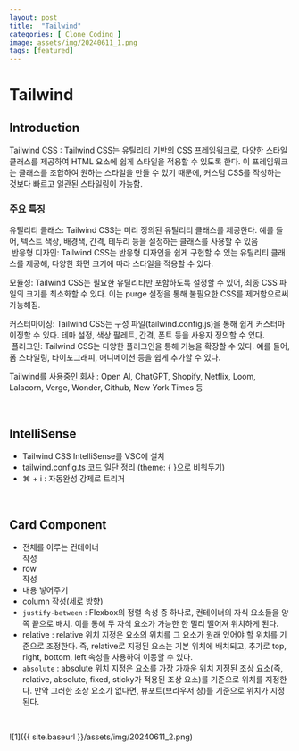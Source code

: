 ```yaml
---    
layout: post    
title:  "Tailwind"    
categories: [ Clone Coding ]    
image: assets/img/20240611_1.png    
tags: [featured]    
---    
```

    
# Tailwind  
  
## Introduction  
Tailwind CSS : Tailwind CSS는 유틸리티 기반의 CSS 프레임워크로, 다양한 스타일 클래스를 제공하여 HTML 요소에 쉽게 스타일을 적용할 수 있도록 한다. 이 프레임워크는 클래스를 조합하여 원하는 스타일을 만들 수 있기 때문에, 커스텀 CSS를 작성하는 것보다 빠르고 일관된 스타일링이 가능함.  
  
### 주요 특징  
유틸리티 클래스: Tailwind CSS는 미리 정의된 유틸리티 클래스를 제공한다. 예를 들어, 텍스트 색상, 배경색, 간격, 테두리 등을 설정하는 클래스를 사용할 수 있음  
 반응형 디자인: Tailwind CSS는 반응형 디자인을 쉽게 구현할 수 있는 유틸리티 클래스를 제공해, 다양한 화면 크기에 따라 스타일을 적용할 수 있다.  
  
모듈성: Tailwind CSS는 필요한 유틸리티만 포함하도록 설정할 수 있어, 최종 CSS 파일의 크기를 최소화할 수 있다. 이는 purge 설정을 통해 불필요한 CSS를 제거함으로써 가능해짐.  
  
커스터마이징: Tailwind CSS는 구성 파일(tailwind.config.js)을 통해 쉽게 커스터마이징할 수 있다. 테마 설정, 색상 팔레트, 간격, 폰트 등을 사용자 정의할 수 있다.  
 플러그인: Tailwind CSS는 다양한 플러그인을 통해 기능을 확장할 수 있다. 예를 들어, 폼 스타일링, 타이포그래피, 애니메이션 등을 쉽게 추가할 수 있다.  
  
Tailwind를 사용중인 회사 :  Open AI, ChatGPT, Shopify, Netflix, Loom, Lalacorn, Verge, Wonder, Github, New York Times 등  

<br>
  
## IntelliSense  
- Tailwind CSS IntelliSense를 VSC에 설치  
- tailwind.config.ts 코드 일단 정리 (theme: {  }으로 비워두기)  
- ⌘ + i : 자동완성 강제로 트리거   

<br>
  
## Card Component  
- 전체를 이루는 컨테이너 <div>작성  
- row <div>작성  
- <span>내용 넣어주기  
- column 작성(세로 방향)  
- `justify-between` : Flexbox의 정렬 속성 중 하나로, 컨테이너의 자식 요소들을 양쪽 끝으로 배치. 이를 통해 두 자식 요소가 가능한 한 멀리 떨어져 위치하게 된다.  
- relative : relative 위치 지정은 요소의 위치를 그 요소가 원래 있어야 할 위치를 기준으로 조정한다. 즉, relative로 지정된 요소는 기본 위치에 배치되고, 추가로 top, right, bottom, left 속성을 사용하여 이동할 수 있다.  
- `absolute` : absolute 위치 지정은 요소를 가장 가까운 위치 지정된 조상 요소(즉, relative, absolute, fixed, sticky가 적용된 조상 요소)를 기준으로 위치를 지정한다. 만약 그러한 조상 요소가 없다면, 뷰포트(브라우저 창)를 기준으로 위치가 지정된다.  
   
<br>

![1]({{ site.baseurl }}/assets/img/20240611_2.png)    
  
  